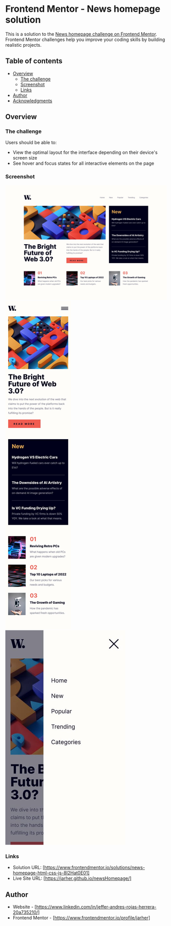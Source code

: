 # Frontend Mentor - News homepage solution

This is a solution to the [News homepage challenge on Frontend Mentor](https://www.frontendmentor.io/challenges/news-homepage-H6SWTa1MFl). Frontend Mentor challenges help you improve your coding skills by building realistic projects. 

## Table of contents

- [Overview](#overview)
  - [The challenge](#the-challenge)
  - [Screenshot](#screenshot)
  - [Links](#links)
- [Author](#author)
- [Acknowledgments](#acknowledgments)


## Overview

### The challenge

Users should be able to:

- View the optimal layout for the interface depending on their device's screen size
- See hover and focus states for all interactive elements on the page

### Screenshot

![](./design/desktop-design.jpg)
![](./design/mobile-design.jpg)
![](./design/mobile-menu.jpg)


### Links

- Solution URL: [https://www.frontendmentor.io/solutions/news-homepage-html-css-js-8I2Hat0E01]
- Live Site URL: [https://jarher.github.io/newsHomepage/]


## Author

- Website - [https://www.linkedin.com/in/jeffer-andres-rojas-herrera-20a735210/]
- Frontend Mentor - [https://www.frontendmentor.io/profile/jarher]

